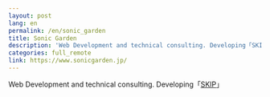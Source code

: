 ```yaml
---
layout: post
lang: en
permalink: /en/sonic_garden
title: Sonic Garden
description: 'Web Development and technical consulting. Developing「SKIP」'
categories: full_remote
link: https://www.sonicgarden.jp/
---
```


<p>Web Development and technical consulting. Developing「<a href="https://www.skip-sns.jp/">SKIP</a>」</p>
